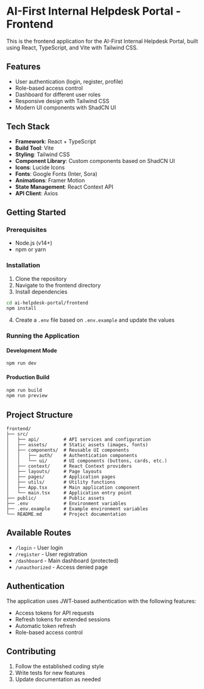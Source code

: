 # AI-First Internal Helpdesk Portal - Frontend

This is the frontend application for the AI-First Internal Helpdesk Portal, built using React, TypeScript, and Vite with Tailwind CSS.

## Features

- User authentication (login, register, profile)
- Role-based access control
- Dashboard for different user roles
- Responsive design with Tailwind CSS
- Modern UI components with ShadCN UI

## Tech Stack

- **Framework**: React + TypeScript
- **Build Tool**: Vite
- **Styling**: Tailwind CSS
- **Component Library**: Custom components based on ShadCN UI
- **Icons**: Lucide Icons
- **Fonts**: Google Fonts (Inter, Sora)
- **Animations**: Framer Motion
- **State Management**: React Context API
- **API Client**: Axios

## Getting Started

### Prerequisites

- Node.js (v14+)
- npm or yarn

### Installation

1. Clone the repository
2. Navigate to the frontend directory
3. Install dependencies

```bash
cd ai-helpdesk-portal/frontend
npm install
```

4. Create a `.env` file based on `.env.example` and update the values

### Running the Application

#### Development Mode

```bash
npm run dev
```

#### Production Build

```bash
npm run build
npm run preview
```

## Project Structure

```
frontend/
├── src/
│   ├── api/         # API services and configuration
│   ├── assets/      # Static assets (images, fonts)
│   ├── components/  # Reusable UI components
│   │   ├── auth/    # Authentication components
│   │   └── ui/      # UI components (buttons, cards, etc.)
│   ├── context/     # React Context providers
│   ├── layouts/     # Page layouts
│   ├── pages/       # Application pages
│   ├── utils/       # Utility functions
│   ├── App.tsx      # Main application component
│   └── main.tsx     # Application entry point
├── public/          # Public assets
├── .env             # Environment variables
├── .env.example     # Example environment variables
└── README.md        # Project documentation
```

## Available Routes

- `/login` - User login
- `/register` - User registration
- `/dashboard` - Main dashboard (protected)
- `/unauthorized` - Access denied page

## Authentication

The application uses JWT-based authentication with the following features:

- Access tokens for API requests
- Refresh tokens for extended sessions
- Automatic token refresh
- Role-based access control

## Contributing

1. Follow the established coding style
2. Write tests for new features
3. Update documentation as needed
